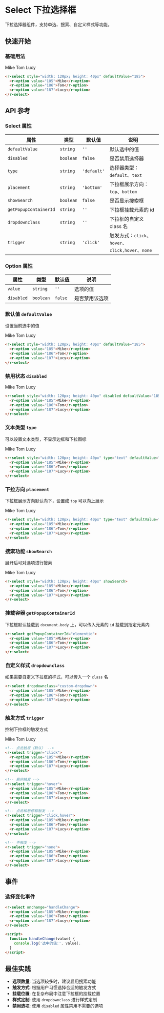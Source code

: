 # Select 下拉选择框

下拉选择器组件，支持单选、搜索、自定义样式等功能。

## 快速开始

### 基础用法

<r-select style="width: 120px; height: 40px" defaultValue="185">
      <r-option value="185">Mike</r-option>
      <r-option value="186">Tom</r-option>
      <r-option value="187">Lucy</r-option>
</r-select>

```html
<r-select style="width: 120px; height: 40px" defaultValue="185">
  <r-option value="185">Mike</r-option>
  <r-option value="186">Tom</r-option>
  <r-option value="187">Lucy</r-option>
</r-select>
```

## API 参考

### Select 属性

| 属性                  | 类型      | 默认值      | 说明                                              |
| --------------------- | --------- | ----------- | ------------------------------------------------- |
| `defaultValue`        | `string`  | `''`        | 默认选中的值                                      |
| `disabled`            | `boolean` | `false`     | 是否禁用选择器                                    |
| `type`                | `string`  | `'default'` | 选择器类型：`default`、`text`                     |
| `placement`           | `string`  | `'bottom'`  | 下拉框展示方向：`top`、`bottom`                   |
| `showSearch`          | `boolean` | `false`     | 是否显示搜索框                                    |
| `getPopupContainerId` | `string`  | `''`        | 下拉框挂载元素的 id                               |
| `dropdownclass`       | `string`  | `''`        | 下拉框的自定义 class 名                           |
| `trigger`             | `string`  | `'click'`   | 触发方式：`click`、`hover`、`click,hover`、`none` |

### Option 属性

| 属性       | 类型      | 默认值  | 说明           |
| ---------- | --------- | ------- | -------------- |
| `value`    | `string`  | `''`    | 选项的值       |
| `disabled` | `boolean` | `false` | 是否禁用该选项 |

### 默认值 `defaultValue`

设置当前选中的值

<r-select style="width: 120px; height: 40px" defaultValue="185">
      <r-option value="185">Mike</r-option>
      <r-option value="186">Tom</r-option>
      <r-option value="187">Lucy</r-option>
</r-select>

```html
<r-select style="width: 120px; height: 40px" defaultValue="185">
  <r-option value="185">Mike</r-option>
  <r-option value="186">Tom</r-option>
  <r-option value="187">Lucy</r-option>
</r-select>
```

### 禁用状态 `disabled`

<r-select style="width: 120px; height: 40px" disabled defaultValue="185">
      <r-option value="185">Mike</r-option>
      <r-option value="186">Tom</r-option>
    <r-option value="187">Lucy</r-option>
</r-select>

```html
<r-select style="width: 120px; height: 40px" disabled defaultValue="185">
  <r-option value="185">Mike</r-option>
  <r-option value="186">Tom</r-option>
  <r-option value="187">Lucy</r-option>
</r-select>
```

### 文本类型 `type`

可以设置文本类型，不显示边框和下拉图标

<r-select
      style="width: 120px; height: 40px"
      type="text"
      defaultValue="185"
    >
<r-option value="185">Mike</r-option>
<r-option value="186">Tom</r-option>
<r-option value="187">Lucy</r-option>
</r-select>

```html
<r-select style="width: 120px; height: 40px" type="text" defaultValue="185">
  <r-option value="185">Mike</r-option>
  <r-option value="186">Tom</r-option>
  <r-option value="187">Lucy</r-option>
</r-select>
```

### 下拉方向 `placement`

下拉框展示方向默认向下，设置成 `top` 可以向上展示

<r-select
      style="width: 120px; height: 40px"
      type="text"
      defaultValue="185"
      placement="top"
    >
<r-option value="185">Mike</r-option>
<r-option value="186">Tom</r-option>
<r-option value="187">Lucy</r-option>
</r-select>

```html
<r-select style="width: 120px; height: 40px" type="text" defaultValue="185" placement="top">
  <r-option value="185">Mike</r-option>
  <r-option value="186">Tom</r-option>
  <r-option value="187">Lucy</r-option>
</r-select>
```

### 搜索功能 `showSearch`

展开后可对选项进行搜索

<r-select style="width: 120px; height: 40px" showSearch>
<r-option value="185">Mike</r-option>
<r-option value="186">Tom</r-option>
<r-option value="187">Lucy</r-option>
</r-select>

```html
<r-select style="width: 120px; height: 40px" showSearch>
  <r-option value="185">Mike</r-option>
  <r-option value="186">Tom</r-option>
  <r-option value="187">Lucy</r-option>
</r-select>
```

### 挂载容器 `getPopupContainerId`

下拉框默认挂载到 `document.body` 上，可以传入元素的 `id` 挂载到指定元素内

```html
<r-select getPopupContainerId="elementid">
  <r-option value="185">Mike</r-option>
  <r-option value="186">Tom</r-option>
  <r-option value="187">Lucy</r-option>
</r-select>
```

### 自定义样式 `dropdownclass`

如果需要自定义下拉框的样式，可以传入一个 `class` 名

```html
<r-select dropdownclass="custom-dropdown">
  <r-option value="185">Mike</r-option>
  <r-option value="186">Tom</r-option>
  <r-option value="187">Lucy</r-option>
</r-select>
```

### 触发方式 `trigger`

控制下拉框的触发方式

<r-select style="width: 120px; height: 40px" trigger="click,hover">
<r-option value="185">Mike</r-option>
<r-option value="186">Tom</r-option>
<r-option value="187">Lucy</r-option>
</r-select>

```html
<!-- 点击触发（默认） -->
<r-select trigger="click">
  <r-option value="185">Mike</r-option>
  <r-option value="186">Tom</r-option>
  <r-option value="187">Lucy</r-option>
</r-select>

<!-- 悬停触发 -->
<r-select trigger="hover">
  <r-option value="185">Mike</r-option>
  <r-option value="186">Tom</r-option>
  <r-option value="187">Lucy</r-option>
</r-select>

<!-- 点击和悬停都触发 -->
<r-select trigger="click,hover">
  <r-option value="185">Mike</r-option>
  <r-option value="186">Tom</r-option>
  <r-option value="187">Lucy</r-option>
</r-select>

<!-- 不触发 -->
<r-select trigger="none">
  <r-option value="185">Mike</r-option>
  <r-option value="186">Tom</r-option>
  <r-option value="187">Lucy</r-option>
</r-select>
```

## 事件

### 选择变化事件

```html
<r-select onchange="handleChange">
  <r-option value="185">Mike</r-option>
  <r-option value="186">Tom</r-option>
  <r-option value="187">Lucy</r-option>
</r-select>

<script>
  function handleChange(value) {
    console.log('选中的值:', value);
  }
</script>
```

## 最佳实践

- **选项数量**: 当选项较多时，建议启用搜索功能
- **触发方式**: 根据用户习惯选择合适的触发方式
- **挂载位置**: 在复杂布局中注意下拉框的挂载位置
- **样式定制**: 使用 `dropdownclass` 进行样式定制
- **禁用选项**: 使用 `disabled` 属性禁用不需要的选项

